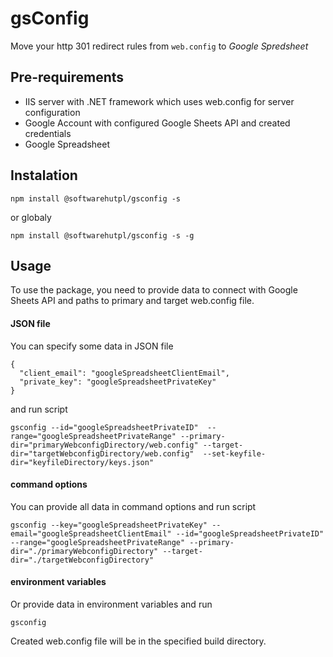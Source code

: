 
# gsConfig

Move your http 301 redirect rules from `web.config` to *Google Spredsheet*

## Pre-requirements
- IIS server with .NET framework which uses web.config for server configuration
- Google Account with configured Google Sheets API and created credentials
- Google Spreadsheet


## Instalation
`npm install @softwarehutpl/gsconfig -s`

or globaly

`npm install @softwarehutpl/gsconfig -s -g`

## Usage

To use the package, you need to provide data to connect with Google Sheets API and paths to primary and target web.config file.

#### JSON file
You can specify some data in JSON file

```
{
  "client_email": "googleSpreadsheetClientEmail",
  "private_key": "googleSpreadsheetPrivateKey"
}
```
and run script
```$xslt
gsconfig --id="googleSpreadsheetPrivateID"  --range="googleSpreadsheetPrivateRange" --primary-dir="primaryWebconfigDirectory/web.config" --target-dir="targetWebconfigDirectory/web.config"  --set-keyfile-dir="keyfileDirectory/keys.json"
```

#### command options
You can provide all data in command options and run script
```
gsconfig --key="googleSpreadsheetPrivateKey" --email="googleSpreadsheetClientEmail" --id="googleSpreadsheetPrivateID"  --range="googleSpreadsheetPrivateRange" --primary-dir="./primaryWebconfigDirectory" --target-dir="./targetWebconfigDirectory" 
```

#### environment variables
Or provide data in environment variables and run
```
gsconfig
```


Created web.config file will be in the specified build directory.
